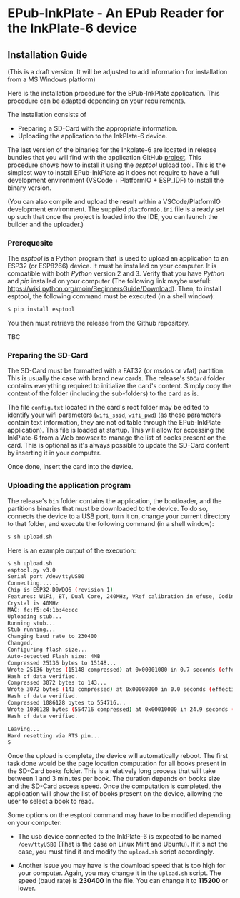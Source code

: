 # EPub-InkPlate - An EPub Reader for the InkPlate-6 device

## Installation Guide

(This is a draft version. It will be adjusted to add information for installation from a MS Windows platform)

Here is the installation procedure for the EPub-InkPlate application. This procedure can be adapted depending on your requirements.  

The installation consists of

- Preparing a SD-Card with the appropriate information.
- Uploading the application to the InkPlate-6 device.
  
The last version of the binaries for the Inkplate-6 are located in release bundles that you will find with the application GitHub [project](https://github.com/turgu1/EPub-InkPlate). This procedure shows how to install it using the *esptool* upload tool. This is the simplest way to install EPub-InkPlate as it does not require to have a full development environment (VSCode + PlatformIO + ESP_IDF) to install the binary version.

(You can also compile and upload the result within a VSCode/PlatformIO development environment. The supplied `platformio.ini` file is already set up such that once the project is loaded into the IDE, you can launch the builder and the uploader.)

### Prerequesite

The *esptool* is a Python program that is used to upload an application to an ESP32 (or ESP8266) device. It must be installed on your computer. It is compatible with both *Python* version 2 and 3. Verify that you have *Python* and *pip* installed on your computer (The following link maybe usefull: https://wiki.python.org/moin/BeginnersGuide/Download). Then, to install esptool, the following command must be executed (in a shell window):

```sh
$ pip install esptool
```

You then must retrieve the release from the Github repository.

TBC

### Preparing the SD-Card

The SD-Card must be formatted with a FAT32 (or msdos or vfat) partition. This is usually the case with brand new cards. The release's `SDCard` folder contains everything required to initialize the card's content. Simply copy the content of the folder (including the sub-folders) to the card as is.

The file `config.txt` located in the card's root folder may be edited to identify your wifi parameters (`wifi_ssid`, `wifi_pwd`) (as these parameters contain text information, they are not editable through the EPub-InkPlate application). This file is loaded at startup. This will allow for accessing the InkPlate-6 from a Web browser to manage the list of books present on the card. This is optional as it's always possible to update the SD-Card content by inserting it in your computer.

Once done, insert the card into the device.

### Uploading the application program

The release's `bin` folder contains the application, the bootloader, and the partitions binaries that must be downloaded to the device. To do so, connects the device to a USB port, turn it on, change your current directory to that folder, and execute the following command (in a shell window):

```sh
$ sh upload.sh
```

Here is an example output of the execution:

```sh
$ sh upload.sh 
esptool.py v3.0
Serial port /dev/ttyUSB0
Connecting......
Chip is ESP32-D0WDQ6 (revision 1)
Features: WiFi, BT, Dual Core, 240MHz, VRef calibration in efuse, Coding Scheme None
Crystal is 40MHz
MAC: fc:f5:c4:1b:4e:cc
Uploading stub...
Running stub...
Stub running...
Changing baud rate to 230400
Changed.
Configuring flash size...
Auto-detected Flash size: 4MB
Compressed 25136 bytes to 15148...
Wrote 25136 bytes (15148 compressed) at 0x00001000 in 0.7 seconds (effective 297.9 kbit/s)...
Hash of data verified.
Compressed 3072 bytes to 143...
Wrote 3072 bytes (143 compressed) at 0x00008000 in 0.0 seconds (effective 2244.8 kbit/s)...
Hash of data verified.
Compressed 1086128 bytes to 554716...
Wrote 1086128 bytes (554716 compressed) at 0x00010000 in 24.9 seconds (effective 348.5 kbit/s)...
Hash of data verified.

Leaving...
Hard resetting via RTS pin...
$ 
```

Once the upload is complete, the device will automatically reboot. The first task done would be the page location computation for all books present in the SD-Card `books` folder. This is a relatively long process that will take between 1 and 3 minutes per book. The duration depends on books size and the SD-Card access speed. Once the computation is completed, the application will show the list of books present on the device, allowing the user to select a book to read.

Some options on the esptool command may have to be modified depending on your computer:

- The usb device connected to the InkPlate-6 is expected to be named `/dev/ttyUSB0` (That is the case on Linux Mint and Ubuntu). If it's not the case, you must find it and modify the `upload.sh` script accordingly. 

- Another issue you may have is the download speed that is too high for your computer. Again, you may change it in the `upload.sh` script. The speed (baud rate) is **230400** in the file. You can change it to **115200** or lower.
